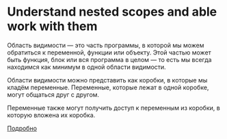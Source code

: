 # Understand nested scopes and able work with them

Область видимости — это часть программы, в которой мы можем обратиться к переменной, функции или объекту. Этой частью может быть функция, блок или вся программа в целом — то есть мы всегда находимся как минимум в одной области видимости.

Области видимости можно представить как коробки, в которые мы кладём переменные. Переменные, которые лежат в одной коробке, могут общаться друг с другом.

Переменные также могут получить доступ к переменным из коробки, в которую вложена их коробка.

[Подробно](https://doka.guide/js/closures/)
